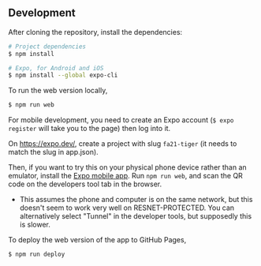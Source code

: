 ## Development

After cloning the repository, install the dependencies:

```sh
# Project dependencies
$ npm install

# Expo, for Android and iOS
$ npm install --global expo-cli
```

To run the web version locally,

```sh
$ npm run web
```

For mobile development, you need to create an Expo account (`$ expo register`
will take you to the page) then log into it.

On https://expo.dev/, create a project with slug `fa21-tiger` (it needs to match
the slug in app.json).

Then, if you want to try this on your physical phone device rather than an
emulator, install the [Expo mobile
app](https://docs.expo.dev/get-started/installation/#2-expo-go-app-for-ios-and).
Run `npm run web`, and scan the QR code on the developers tool tab in the
browser.

- This assumes the phone and computer is on the same network, but this doesn't
  seem to work very well on RESNET-PROTECTED. You can alternatively select
  "Tunnel" in the developer tools, but supposedly this is slower.

To deploy the web version of the app to GitHub Pages,

```sh
$ npm run deploy
```
